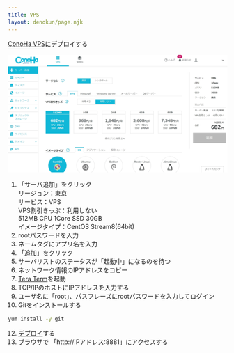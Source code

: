 ```yaml
---
title: VPS
layout: denokun/page.njk
---
```


[ConoHa VPS](https://www.conoha.jp/)にデプロイする

<img src="/denokun/img/conoha.jpg" width="640" />

1. 「サーバ追加」をクリック  
リージョン：東京  
サービス：VPS  
VPS割引きっぷ：利用しない  
512MB CPU 1Core SSD 30GB  
イメージタイプ：CentOS Stream8(64bit)  
3. rootパスワードを入力
4. ネームタグにアプリ名を入力
5. 「追加」をクリック
6. サーバリストのステータスが「起動中」になるのを待つ
7. ネットワーク情報のIPアドレスをコピー
8. [Tera Term](https://forest.watch.impress.co.jp/library/software/utf8teraterm/)を起動
9. TCP/IPのホストにIPアドレスを入力する
10. ユーザ名に「root」、パスフレーズにrootパスワードを入力してログイン
11. Gitをインストールする
```sh
yum install -y git
```
12. [デプロイ](deploy)する
13. ブラウザで 「http://IPアドレス:8881」にアクセスする